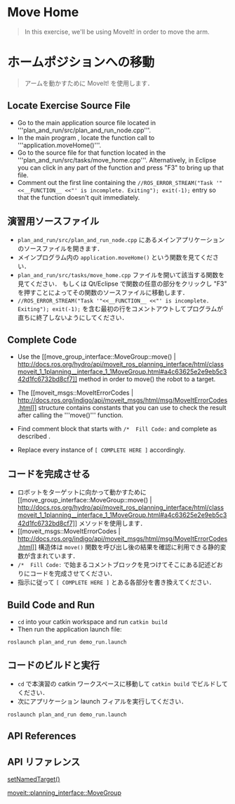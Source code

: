 # Move Home
>In this exercise, we'll be using MoveIt! in order to move the arm.

# ホームポジションへの移動
> アームを動かすために MoveIt! を使用します．

## Locate Exercise Source File

  * Go to the main application source file located in '''plan_and_run/src/plan_and_run_node.cpp'''.
  * In the main program , locate the function call to '''application.moveHome()'''.
  * Go to the source file for that function located in the '''plan_and_run/src/tasks/move_home.cpp'''. Alternatively, in Eclipse you can click in any part of the function and press "F3" to bring up that file.
  * Comment out the first line containing the ```//ROS_ERROR_STREAM("Task '"<<__FUNCTION__ <<"' is incomplete. Exiting"); exit(-1);``` entry so that the function doesn't quit immediately.


## 演習用ソースファイル

  * `plan_and_run/src/plan_and_run_node.cpp` にあるメインアプリケーションのソースファイルを開きます．
  * メインプログラム内の `application.moveHome()` という関数を見てください．
  * `plan_and_run/src/tasks/move_home.cpp` ファイルを開いて該当する関数を見てください．
  もしくは Qt/Eclipse で関数の任意の部分をクリックし "F3" を押すことによってその関数のソースファイルに移動します．
  * `//ROS_ERROR_STREAM("Task '"<<__FUNCTION__ <<"' is incomplete. Exiting"); exit(-1);` を含む最初の行をコメントアウトしてプログラムが直ちに終了しないようにしてください．


## Complete Code
 * Use the [[move_group_interface::MoveGroup::move() | http://docs.ros.org/hydro/api/moveit_ros_planning_interface/html/classmoveit_1_1planning__interface_1_1MoveGroup.html#a4c63625e2e9eb5c342d1fc6732bd8cf7]] method in order to move() the robot to a target.
 * The [[moveit_msgs::MoveItErrorCodes | http://docs.ros.org/indigo/api/moveit_msgs/html/msg/MoveItErrorCodes.html]] structure contains constants that you can use to check the result after calling the '''move()''' function.
 * Find comment block that starts with ```/*  Fill Code:``` and complete as described .

 * Replace every instance of ```[ COMPLETE HERE ]``` accordingly.

## コードを完成させる

 * ロボットをターゲットに向かって動かすために [[move_group_interface::MoveGroup::move() | http://docs.ros.org/hydro/api/moveit_ros_planning_interface/html/classmoveit_1_1planning__interface_1_1MoveGroup.html#a4c63625e2e9eb5c342d1fc6732bd8cf7]] メソッドを使用します．
 * [[moveit_msgs::MoveItErrorCodes | http://docs.ros.org/indigo/api/moveit_msgs/html/msg/MoveItErrorCodes.html]] 構造体は `move()` 関数を呼び出し後の結果を確認に利用できる静的変数が含まれています．
 * `/*  Fill Code:` で始まるコメントブロックを見つけてそこにある記述どおりにコードを完成させてください．
 * 指示に従って `[ COMPLETE HERE ]` とある各部分を書き換えてください．


## Build Code and Run

 * `cd` into your catkin workspace and run `catkin build`
 * Then run the application launch file:
```
roslaunch plan_and_run demo_run.launch
```

## コードのビルドと実行

 * `cd` で本演習の catkin ワークスペースに移動して `catkin build` でビルドしてください．
 * 次にアプリケーション launch フィアルを実行してください．
```
roslaunch plan_and_run demo_run.launch
```

## API References
## API リファレンス

[setNamedTarget()](http://docs.ros.org/hydro/api/moveit_ros_planning_interface/html/classmoveit_1_1planning__interface_1_1MoveGroup.html#af6850334bb1b4f12e457257550d5f92c)

[moveit::planning_interface::MoveGroup](http://docs.ros.org/hydro/api/moveit_ros_planning_interface/html/classmoveit_1_1planning__interface_1_1MoveGroup.html)
